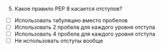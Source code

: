 5. Какое правило PEP 8 касается отступов?
- [ ]	Использовать табуляцию вместо пробелов
- [ ]	Использовать 2 пробела для каждого уровня отступа
- [ ]	Использовать 4 пробела для каждого уровня отступа
- [ ]	Не использовать отступы вообще
